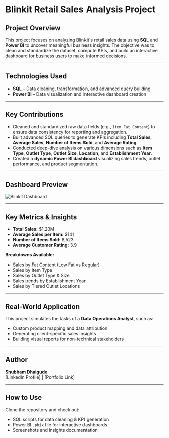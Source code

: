 
# Blinkit Retail Sales Analysis Project

## **Project Overview**

This project focuses on analyzing Blinkit's retail sales data using **SQL** and **Power BI** to uncover meaningful business insights. The objective was to clean and standardize the dataset, compute KPIs, and build an interactive dashboard for business users to make informed decisions.

---

## **Technologies Used**

- **SQL** – Data cleaning, transformation, and advanced query building  
- **Power BI** – Data visualization and interactive dashboard creation

---

## **Key Contributions**

- Cleaned and standardized raw data fields (e.g., `Item_Fat_Content`) to ensure data consistency for reporting and aggregation.  
- Built advanced SQL queries to generate KPIs including **Total Sales**, **Average Sales**, **Number of Items Sold**, and **Average Rating**.  
- Conducted deep-dive analysis on various dimensions such as **Item Type**, **Outlet Type**, **Outlet Size**, **Location**, and **Establishment Year**.  
- Created a **dynamic Power BI dashboard** visualizing sales trends, outlet performance, and product segmentation.

---

## **Dashboard Preview**

![Blinkit Dashboard](./2121a056-f7e8-404a-9328-3f74a6215486.png)

---

## **Key Metrics & Insights**

- **Total Sales:** $1.20M  
- **Average Sales per Item:** $141  
- **Number of Items Sold:** 8,523  
- **Average Customer Rating:** 3.9  

**Breakdowns Available:**

- Sales by Fat Content (Low Fat vs Regular)  
- Sales by Item Type  
- Sales by Outlet Type & Size  
- Sales trends by Establishment Year  
- Sales by Tiered Outlet Locations  

---

## **Real-World Application**

This project simulates the tasks of a **Data Operations Analyst**, such as:

- Custom product mapping and data attribution  
- Generating client-specific sales insights  
- Building visual reports for non-technical stakeholders  

---

## **Author**

**Shubham Dhaigude**  
[LinkedIn Profile] | [Portfolio Link]

---

## **How to Use**

Clone the repository and check out:

- SQL scripts for data cleaning & KPI generation  
- Power BI `.pbix` file for interactive dashboards  
- Screenshots and insights documentation
